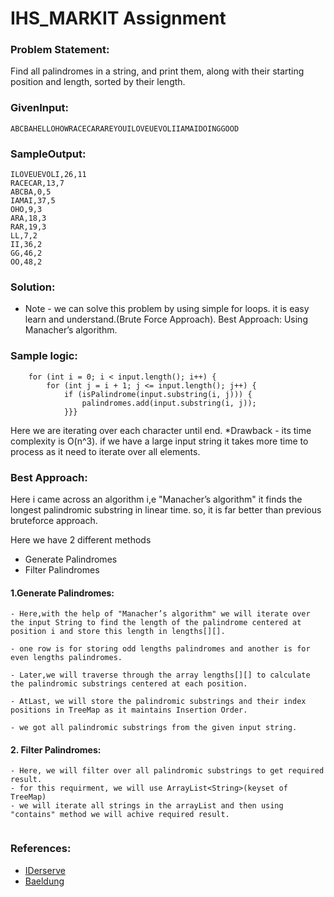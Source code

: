 # IHS_MARKIT Assignment

### Problem Statement:

Find all palindromes in a string, and print them, along with their starting position and length, sorted by their length.

### GivenInput:  
```
ABCBAHELLOHOWRACECARAREYOUILOVEUEVOLIIAMAIDOINGGOOD
```
### SampleOutput:
```
ILOVEUEVOLI,26,11
RACECAR,13,7
ABCBA,0,5
IAMAI,37,5
OHO,9,3
ARA,18,3
RAR,19,3
LL,7,2
II,36,2
GG,46,2
OO,48,2
```
### Solution:

* Note - we can solve this problem by using simple for loops. it is easy learn and understand.(Brute Force Approach).
        Best Approach: Using Manacher’s algorithm.

### Sample logic:
```
    for (int i = 0; i < input.length(); i++) {
        for (int j = i + 1; j <= input.length(); j++) {
            if (isPalindrome(input.substring(i, j))) {
                palindromes.add(input.substring(i, j));
            }}}
 ```
Here we are iterating over each character until end.
*Drawback - its time complexity is O(n^3).
             if we have a large input string it takes more time to process as it need to iterate over all elements.
          
### Best Approach:

Here i came across an algorithm i,e "Manacher’s algorithm" it finds the longest palindromic substring in linear time.
so, it is far better than previous bruteforce approach.

Here we have 2 different methods 
* Generate Palindromes
* Filter Palindromes
                                 
#### 1.Generate Palindromes:
```
- Here,with the help of "Manacher’s algorithm" we will iterate over the input String to find the length of the palindrome centered at     position i and store this length in lengths[][].
                         
- one row is for storing odd lengths palindromes and another is for even lengths palindromes.
                        
- Later,we will traverse through the array lengths[][] to calculate the palindromic substrings centered at each position.
                        
- AtLast, we will store the palindromic substrings and their index positions in TreeMap as it maintains Insertion Order.
                        
- we got all palindromic substrings from the given input string.
```

#### 2. Filter Palindromes:
```
- Here, we will filter over all palindromic substrings to get required result.
- for this requirment, we will use ArrayList<String>(keyset of TreeMap)
- we will iterate all strings in the arrayList and then using "contains" method we will achive required result.
                     
```
 
 ### References:

 * [IDerserve](https://www.youtube.com/watch?v=nbTSfrEfo6M&t=257s)
 * [Baeldung](https://www.baeldung.com/java-palindrome-substrings)
 
                       
